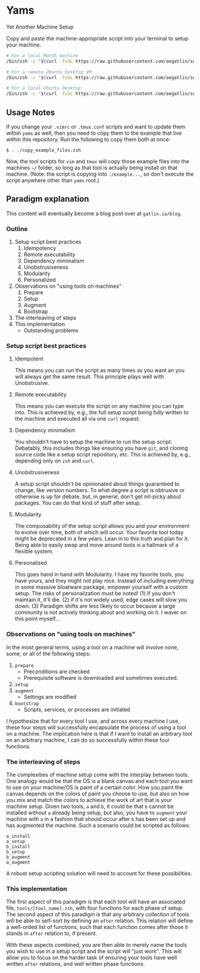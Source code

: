 # Yams

Yet Another Machine Setup

Copy and paste the machine-appropriate script into your terminal to setup your machine.

```zsh
# For a local MacOS machine
/bin/zsh -c "$(curl -fsSL https://raw.githubusercontent.com/aegatlin/setup/master/setup_scripts/mac.zsh)"
```

```zsh
# For a remote Ubuntu Desktop VM
/bin/zsh -c "$(curl -fsSL https://raw.githubusercontent.com/aegatlin/setup/master/ubuntu_remote.zsh)"
```

```zsh
# For a local Ubuntu Desktop
/bin/zsh -c "$(curl -fsSL https://raw.githubusercontent.com/aegatlin/setup/master/ubuntu_desktop.zsh)"
```

## Usage Notes

If you change your `.vimrc` or `.tmux.conf` scripts and want to update them within `yams` as well, then you need to copy them to the example that live within this repository. Run the following to copy them both at once:

```shell
$ . ./copy_example_files.zsh
```

Now, the tool scripts for `vim` and `tmux` will copy those example files into the machines `~/` folder, so long as that tool is actually being install on that machine. (Note: the script is copying into `./example...`, so don't execute the script anywhere other than `yams` root.)

## Paradigm explanation

This content will eventually become a blog post over at `gatlin.io/blog`.

### Outline

1. Setup script best practices
   1. Idempotency
   1. Remote executability
   1. Dependency minimalism
   1. Unobstrusiveness
   1. Modularity
   1. Personalized
1. Observations on "using tools on machines"
   1. Prepare
   1. Setup
   1. Augment
   1. Bootstrap
1. The interleaving of steps
1. This implementation
   - Outstanding problems

### Setup script best practices

1. Idempotent

   This means you can run the script as many times as you want an you will always get the same result. This principle plays well with Unobstrusive.

1. Remote executability

   This means you can execute the script on any machine you can type into. This is achieved by, e.g., the full setup script being fully written to the machine and executed all via one `curl` request.

1. Dependency minimalism

   You shouldn't have to setup the machine to run the setup script. Debatably, this includes things like ensuring you have `git`, and cloning source code like a setup script repository, etc. This is achieved by, e.g., depending only on `zsh` and `curl`.

1. Unobstrusiveness

   A setup script shouldn't be opinionated about things guaranteed to change, like version numbers. To what degree a script is obtrusive or otherwise is up for debate, but, in general, don't get nit-picky about packages. You can do that kind of stuff after setup.

1. Modularity

   The composability of the setup script allows you and your environment to evolve over time, both of which will occur. Your favorite tool today might be deprecated in a few years. Lean in to this truth and plan for it. Being able to easily swap and move around tools is a hallmark of a flexible system.

1. Personalized

   This goes hand in hand with Modularity. I have my favorite tools, you have yours, and they might not play nice. Instead of including everything in some massive bloatware package, empower yourself with a custom setup. The risks of personalization must be noted! (1) if you don't maintain it, it'll die. (2) if it's not widely used, edge cases will slow you down. (3) Paradigm shifts are less likely to occur because a large community is not actively thinking about and working on it. I waver on this point myself...

### Observations on "using tools on machines"

In the most general terms, using a tool on a machine will involve none, some, or all of the following steps:

1. `prepare`
   - Preconditions are checked
   - Prerequisite software is downloaded and sometimes executed.
1. `setup`
1. `augment`
   - Settings are modified
1. `bootstrap`
   - Scripts, services, or processes are initiated

I hypothesize that for every tool I use, and across every machine I use, these four steps will successfully encapsulate the process of using a tool on a machine. The implication here is that if I want to install an arbitrary tool on an arbitrary machine, I can do so successfully within these four functions.

### The interleaving of steps

The complexities of machine setup come with the interplay between tools. One analogy would be that the OS is a blank canvas and each tool you want to use on your machine/OS is paint of a certain color. How you paint the canvas depends on the colors of paint you choose to use, but also on how you mix and match the colors to achieve the work of art that is your machine setup. Given two tools, `a` and `b`, it could be that `b` cannot be installed without `a` already being setup, but also, you have to `augment` your machine with `a` in a fashion that should occur after `b` has been set up and has augmented the machine. Such a scenario could be scripted as follows:

```/bin/zsh
a_install
a_setup
b_install
b_setup
b_augment
a_augment
```

A robust setup scripting solution will need to account for these possibilities.

### This implementation

The first aspect of this paradigm is that each tool will have an associated file, `tools/[tool_name].zsh`, with four functions for each phase of setup. The second aspect of this paradigm is that any arbitrary collection of tools will be able to self-sort by defining an `after` relation. This relation will define a well-orded list of functions, such that each function comes after those it stands in `after` relation to, if present.

With these aspects combined, you are then able to merely name the tools you wish to use in a setup script and the script will "just work". This will allow you to focus on the harder task of ensuring your tools have well written `after` relations, and well written phase functions.
